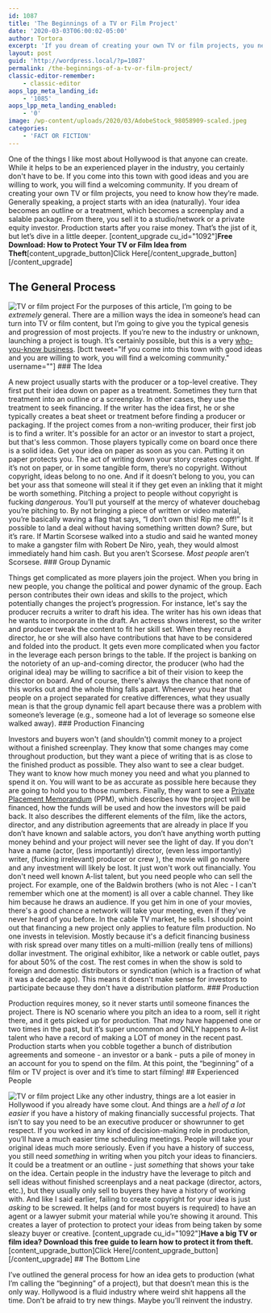 ```yaml
---
id: 1087
title: 'The Beginnings of a TV or Film Project'
date: '2020-03-03T06:00:02-05:00'
author: Tortora
excerpt: 'If you dream of creating your own TV or film projects, you need to know how they’re made. In this article, I explain how TV and film projects begin.'
layout: post
guid: 'http://wordpress.local/?p=1087'
permalink: /the-beginnings-of-a-tv-or-film-project/
classic-editor-remember:
    - classic-editor
aops_lpp_meta_landing_id:
    - '1085'
aops_lpp_meta_landing_enabled:
    - '0'
image: /wp-content/uploads/2020/03/AdobeStock_98058909-scaled.jpeg
categories:
    - 'FACT OR FICTION'
---
```


One of the things I like most about Hollywood is that anyone can create. While it helps to be an experienced player in the industry, you certainly don't have to be. If you come into this town with good ideas and you are willing to work, you will find a welcoming community. If you dream of creating your own TV or film projects, you need to know how they’re made. Generally speaking, a project starts with an idea (naturally). Your idea becomes an outline or a treatment, which becomes a screenplay and a salable package. From there, you sell it to a studio/network or a private equity investor. Production starts after you raise money. That’s the jist of it, but let’s dive in a little deeper. \[content\_upgrade cu\_id="1092"\]**Free Download: How to Protect Your TV or Film Idea from Theft**\[content\_upgrade\_button\]Click Here\[/content\_upgrade\_button\]\[/content\_upgrade\]

## The General Process

 ![TV or film project](http://wordpress.local/wp-content/uploads/2023/05/AdobeStock_586641354-sm.jpg) For the purposes of this article, I’m going to be *extremely* general. There are a million ways the idea in someone’s head can turn into TV or film content, but I’m going to give you the typical genesis and progression of most projects. If you’re new to the industry or unknown, launching a project is tough. It’s certainly possible, but this is a very [who-you-know business](http://wordpress.local/7-rules-for-networking-in-the-film-industry/). \[bctt tweet="If you come into this town with good ideas and you are willing to work, you will find a welcoming community." username=""\] ### The Idea

 A new project usually starts with the producer or a top-level creative. They first put their idea down on paper as a treatment. Sometimes they turn that treatment into an outline or a screenplay. In other cases, they use the treatment to seek financing. If the writer has the idea first, he or she typically creates a beat sheet or treatment before finding a producer or packaging. If the project comes from a non-writing producer, their first job is to find a writer. It's possible for an actor or an investor to start a project, but that's less common. Those players typically come on board once there is a solid idea. Get your idea on paper as soon as you can. Putting it on paper protects you. The act of writing down your story creates copyright. If it’s not on paper, or in some tangible form, there’s no copyright. Without copyright, ideas belong to no one. And if it doesn’t belong to you, you can bet your ass that someone will steal it if they get even an inkling that it might be worth something. Pitching a project to people without copyright is fucking *dangerous*. You’ll put yourself at the mercy of whatever douchebag you’re pitching to. By not bringing a piece of written or video material, you’re basically waving a flag that says, “I don’t own this! Rip me off!” Is it possible to land a deal without having something written down? Sure, but it’s rare. If Martin Scorsese walked into a studio and said he wanted money to make a gangster film with Robert De Niro, yeah, they would almost immediately hand him cash. But you aren’t Scorsese. *Most people* aren’t Scorsese. ### Group Dynamic

 Things get complicated as more players join the project. When you bring in new people, you change the political and power dynamic of the group. Each person contributes their own ideas and skills to the project, which potentially changes the project’s progression. For instance, let's say the producer recruits a writer to draft his idea. The writer has his own ideas that he wants to incorporate in the draft. An actress shows interest, so the writer and producer tweak the content to fit her skill set. When they recruit a director, he or she will also have contributions that have to be considered and folded into the product. It gets even more complicated when you factor in the leverage each person brings to the table. If the project is banking on the notoriety of an up-and-coming director, the producer (who had the original idea) may be willing to sacrifice a bit of their vision to keep the director on board. And of course, there's always the chance that none of this works out and the whole thing falls apart. Whenever you hear that people on a project separated for creative differences, what they usually mean is that the group dynamic fell apart because there was a problem with someone’s leverage (e.g., someone had a lot of leverage so someone else walked away). ### Production Financing

 Investors and buyers won't (and shouldn't) commit money to a project without a finished screenplay. They know that some changes may come throughout production, but they want a piece of writing that is as close to the finished product as possible. They also want to see a clear budget. They want to know how much money you need and what you planned to spend it on. You will want to be as accurate as possible here because they are going to hold you to those numbers. Finally, they want to see a [Private Placement Memorandum](https://www.nolo.com/legal-encyclopedia/what-is-private-placement-memorandum.html) (PPM), which describes how the project will be financed, how the funds will be used and how the investors will be paid back. It also describes the different elements of the film, like the actors, director, and any distribution agreements that are already in place If you don’t have known and salable actors, you don’t have anything worth putting money behind and your project will never see the light of day. If you don't have a name (actor, (less importantly) director, (even less importantly) writer, (fucking irrelevant) producer or crew ), the movie will go nowhere and any investment will likely be lost. It just won't work out financially. You don't need well known A-list talent, but you need people who can sell the project. For example, one of the Baldwin brothers (who is not Alec - I can't remember which one at the moment) is all over a cable channel. They like him because he draws an audience. If you get him in one of your movies, there's a good chance a network will take your meeting, even if they've never heard of you before. In the cable TV market, he sells. I should point out that financing a new project only applies to feature film production. No one invests in television. Mostly because it's a deficit financing business with risk spread over many titles on a multi-million (really tens of millions) dollar investment. The original exhibitor, like a network or cable outlet, pays for about 50% of the cost. The rest comes in when the show is sold to foreign and domestic distributors or syndication (which is a fraction of what it was a decade ago). This means it doesn't make sense for investors to participate because they don't have a distribution platform. ### Production

 Production requires money, so it never starts until someone finances the project. There is NO scenario where you pitch an idea to a room, sell it right there, and it gets picked up for production. That *may* have happened one or two times in the past, but it’s super uncommon and ONLY happens to A-list talent who have a record of making a LOT of money in the recent past. Production starts when you cobble together a bunch of distribution agreements and someone - an investor or a bank - puts a pile of money in an account for you to spend on the film. At this point, the “beginning” of a film or TV project is over and it’s time to start filming! ## Experienced People

 ![TV or film project](http://wordpress.local/wp-content/uploads/2020/02/AdobeStock_243619238.jpeg) Like any other industry, things are a lot easier in Hollywood if you already have some clout. And things are a *hell of a lot easier* if you have a history of making financially successful projects. That isn’t to say you need to be an executive producer or showrunner to get respect. If you worked in any kind of decision-making role in production, you’ll have a much easier time scheduling meetings. People will take your original ideas much more seriously. Even if you have a history of success, you still need *something* in writing when you pitch your ideas to financiers. It could be a treatment or an outline - just *something* that shows your take on the idea. Certain people in the industry have the leverage to pitch and sell ideas without finished screenplays and a neat package (director, actors, etc.), but they usually only sell to buyers they have a history of working with. And like I said earlier, failing to create copyright for your idea is just *asking* to be screwed. It helps (and for most buyers is required) to have an agent or a lawyer submit your material while you’re showing it around. This creates a layer of protection to protect your ideas from being taken by some sleazy buyer or creative. \[content\_upgrade cu\_id="1092"\]**Have a big TV or film idea? Download this free guide to learn how to protect it from theft.**\[content\_upgrade\_button\]Click Here\[/content\_upgrade\_button\]\[/content\_upgrade\] ## The Bottom Line

 I’ve outlined the general process for how an idea gets to production (what I’m calling the “beginning” of a project), but that doesn’t mean this is the only way. Hollywood is a fluid industry where weird shit happens all the time. Don’t be afraid to try new things. Maybe you’ll reinvent the industry.